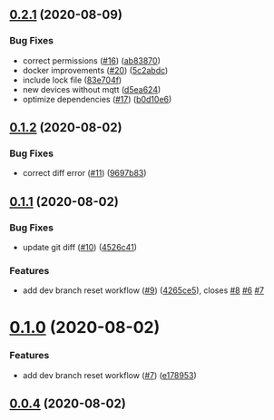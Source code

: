 ## [0.2.1](https://github.com/mark-j/Caseta2Mqtt/compare/v0.1.2...v0.2.1) (2020-08-09)


### Bug Fixes

* correct permissions ([#16](https://github.com/mark-j/Caseta2Mqtt/issues/16)) ([ab83870](https://github.com/mark-j/Caseta2Mqtt/commit/ab83870b7d81d1d355c69fdd0e65328913c18e57))
* docker improvements ([#20](https://github.com/mark-j/Caseta2Mqtt/issues/20)) ([5c2abdc](https://github.com/mark-j/Caseta2Mqtt/commit/5c2abdc5ac530b91c7138c5c4d451ca6f4cf7640))
* include lock file ([83e704f](https://github.com/mark-j/Caseta2Mqtt/commit/83e704ff1ebbe19f2c73336e48e4b937e03ce20d))
* new devices without mqtt ([d5ea624](https://github.com/mark-j/Caseta2Mqtt/commit/d5ea6242038db3131ac4c184755ca52d92217221))
* optimize dependencies ([#17](https://github.com/mark-j/Caseta2Mqtt/issues/17)) ([b0d10e6](https://github.com/mark-j/Caseta2Mqtt/commit/b0d10e6505de86f5de1a9a93982043e16c5dc376))



## [0.1.2](https://github.com/mark-j/Caseta2Mqtt/compare/v0.1.1...v0.1.2) (2020-08-02)


### Bug Fixes

* correct diff error ([#11](https://github.com/mark-j/Caseta2Mqtt/issues/11)) ([9697b83](https://github.com/mark-j/Caseta2Mqtt/commit/9697b83d2346d8b3d38a18b6e62df05bd8db746e))



## [0.1.1](https://github.com/mark-j/Caseta2Mqtt/compare/v0.1.0...v0.1.1) (2020-08-02)


### Bug Fixes

* update git diff ([#10](https://github.com/mark-j/Caseta2Mqtt/issues/10)) ([4526c41](https://github.com/mark-j/Caseta2Mqtt/commit/4526c4110393813519ea30591db45df373a7539f))


### Features

* add dev branch reset workflow ([#9](https://github.com/mark-j/Caseta2Mqtt/issues/9)) ([4265ce5](https://github.com/mark-j/Caseta2Mqtt/commit/4265ce53350743bc04d9bcb2021d39561bbc8f81)), closes [#8](https://github.com/mark-j/Caseta2Mqtt/issues/8) [#6](https://github.com/mark-j/Caseta2Mqtt/issues/6) [#7](https://github.com/mark-j/Caseta2Mqtt/issues/7)



# [0.1.0](https://github.com/mark-j/Caseta2Mqtt/compare/v0.0.4...v0.1.0) (2020-08-02)


### Features

* add dev branch reset workflow ([#7](https://github.com/mark-j/Caseta2Mqtt/issues/7)) ([e178953](https://github.com/mark-j/Caseta2Mqtt/commit/e17895337c97b0e199c534f17ae8d596bd82edef))



## [0.0.4](https://github.com/mark-j/Caseta2Mqtt/compare/v0.0.3...v0.0.4) (2020-08-02)



